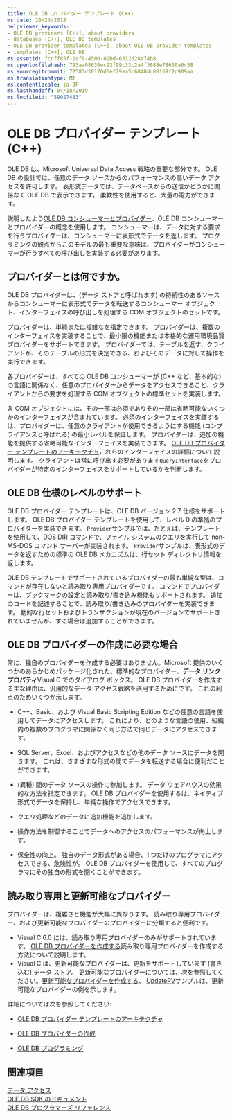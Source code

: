 ```yaml
---
title: OLE DB プロバイダー テンプレート (C++)
ms.date: 10/24/2018
helpviewer_keywords:
- OLE DB providers [C++], about providers
- databases [C++], OLE DB templates
- OLE DB provider templates [C++], about OLE DB provider templates
- templates [C++], OLE DB
ms.assetid: fccff85f-2af8-4500-82bd-6312d28a74b8
ms.openlocfilehash: 793aa08630ec92f99c33c2a4f3688e78630a6c58
ms.sourcegitcommit: 72583d30170d6ef29ea5c6848dc00169f2c909aa
ms.translationtype: MT
ms.contentlocale: ja-JP
ms.lasthandoff: 04/18/2019
ms.locfileid: "59027483"
---
```

# <a name="ole-db-provider-templates-c"></a>OLE DB プロバイダー テンプレート (C++)

OLE DB は、Microsoft Universal Data Access 戦略の重要な部分です。 OLE DB の設計では、任意のデータ ソースからのパフォーマンスの高いデータ アクセスを許可します。 表形式データでは、データベースからの送信かどうかに関係なく OLE DB で表示できます。 柔軟性を使用すると、大量の電力ができます。

説明したよう[OLE DB コンシューマーとプロバイダー](../../data/oledb/ole-db-consumers-and-providers.md)、OLE DB コンシューマーとプロバイダーの概念を使用します。 コンシューマーは、データに対する要求を行うプロバイダーは、コンシューマーに表形式でデータを返します。 プログラミングの観点からこのモデルの最も重要な意味は、プロバイダーがコンシューマーが行うすべての呼び出しを実装する必要があります。

## <a name="what-is-a-provider"></a>プロバイダーとは何ですか。

OLE DB プロバイダーは、(データ ストアと呼ばれます) の持続性のあるソースからコンシューマーに表形式でデータを転送するコンシューマー オブジェクト、インターフェイスの呼び出しを処理する COM オブジェクトのセットです。

プロバイダーは、単純または複雑なを指定できます。 プロバイダーは、複数のインターフェイスを実装することで、最小限の機能または本格的な運用環境品質プロバイダーをサポートできます。 プロバイダーでは、テーブルを返す、クライアントが、そのテーブルの形式を決定できる、およびそのデータに対して操作を実行できます。

各プロバイダーは、すべての OLE DB コンシューマーが (C++ など、基本的な) の言語に関係なく、任意のプロバイダーからデータをアクセスできること、クライアントからの要求を処理する COM オブジェクトの標準セットを実装します。

各 COM オブジェクトには、その一部は必須でありその一部は省略可能ないくつかのインターフェイスが含まれています。 必須のインターフェイスを実装するは、プロバイダーは、任意のクライアントが使用できるようにする機能 (コンプライアンスと呼ばれる) の最小レベルを保証します。 プロバイダーは、追加の機能を提供する省略可能なインターフェイスを実装できます。 [OLE DB プロバイダー テンプレートのアーキテクチャ](../../data/oledb/ole-db-provider-template-architecture.md)これらのインターフェイスの詳細について説明します。 クライアントは常に呼び出す必要があります`QueryInterface`をプロバイダーが特定のインターフェイスをサポートしているかを判断します。

## <a name="ole-db-specification-level-support"></a>OLE DB 仕様のレベルのサポート

OLE DB プロバイダー テンプレートは、OLE DB バージョン 2.7 仕様をサポートします。 OLE DB プロバイダー テンプレートを使用して、レベル 0 の準拠のプロバイダーを実装できます。 `Provider`サンプルでは、たとえば、テンプレートを使用して、DOS DIR コマンドで、ファイル システムのクエリを実行して non-MS-DOS コマンド サーバーが実装されます。 `Provider`サンプルは、表形式のデータを返すための標準の OLE DB メカニズムは、行セット ディレクトリ情報を返します。

OLE DB テンプレートでサポートされているプロバイダーの最も単純な型は、コマンドが存在しないと読み取り専用プロバイダーです。 コマンドでプロバイダーは、ブックマークの設定と読み取り/書き込み機能もサポートされます。 追加のコードを記述することで、読み取り/書き込みのプロバイダーを実装できます。 動的な行セットおよびトランザクションが現在のバージョンでサポートされていませんが、する場合は追加することができます。

## <a name="when-do-you-need-to-create-an-ole-db-provider"></a>OLE DB プロバイダーの作成に必要な場合

常に、独自のプロバイダーを作成する必要はありません。Microsoft 提供のいくつかのあらかじめパッケージ化された、標準的なプロバイダー、**データ リンク プロパティ**Visual C でのダイアログ ボックス。 OLE DB プロバイダーを作成する主な理由は、汎用的なデータ アクセス戦略を活用するためにです。 これの利点のためいくつか示します。

- C++、Basic、および Visual Basic Scripting Edition などの任意の言語を使用してデータにアクセスします。 これにより、どのような言語の使用、組織内の複数のプログラマに関係なく同じ方法で同じデータにアクセスできます。

- SQL Server、Excel、およびアクセスなどの他のデータ ソースにデータを開きます。 これは、さまざまな形式の間でデータを転送する場合に便利だことができます。

- (異種) 間のデータ ソースの操作に参加します。 データ ウェアハウスの効果的な方法を指定できます。 OLE DB プロバイダーを使用するは、ネイティブ形式でデータを保持し、単純な操作でアクセスできます。

- クエリ処理などのデータに追加機能を追加します。

- 操作方法を制御することでデータへのアクセスのパフォーマンスが向上します。

- 保全性の向上。 独自のデータ形式がある場合、1 つだけのプログラマにアクセスできる、危険性が。 OLE DB プロバイダーを使用して、すべてのプログラマにその独自の形式を開くことができます。

## <a name="read-only-and-updatable-providers"></a>読み取り専用と更新可能なプロバイダー

プロバイダーは、複雑さと機能が大幅に異なります。 読み取り専用プロバイダー、および更新可能なプロバイダーのプロバイダーに分類すると便利です。

- Visual C 6.0 には、読み取り専用プロバイダーのみがサポートされています。 [OLE DB プロバイダーを作成する](../../data/oledb/creating-an-ole-db-provider.md)読み取り専用プロバイダーを作成する方法について説明します。
- Visual C は、更新可能なプロバイダーは、更新をサポートしています (書き込む) データ ストア。 更新可能なプロバイダーについては、次を参照してください。[更新可能なプロバイダーを作成する](../../data/oledb/creating-an-updatable-provider.md)、 [UpdatePV](https://github.com/Microsoft/VCSamples/tree/master/VC2010Samples/ATL/OLEDB/Provider/UPDATEPV)サンプルは、更新可能なプロバイダーの例を示します。

詳細については次を参照してください:

- [OLE DB プロバイダー テンプレートのアーキテクチャ](../../data/oledb/ole-db-provider-template-architecture.md)

- [OLE DB プロバイダーの作成](../../data/oledb/creating-an-ole-db-provider.md)

- [OLE DB プログラミング](../../data/oledb/ole-db-programming.md)

## <a name="see-also"></a>関連項目

[データ アクセス](../data-access-in-cpp.md)<br/>
[OLE DB SDK のドキュメント](/previous-versions/windows/desktop/ms722784(v=vs.85))<br/>
[OLE DB プログラマーズ リファレンス](/sql/connect/oledb/ole-db/oledb-driver-for-sql-server-programming)<br/>
